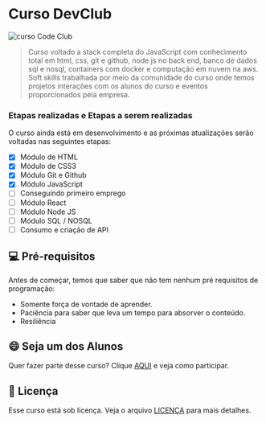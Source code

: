# Curso DevClub

<img src="https://images.memberkit.com.br/eyJfcmFpbHMiOnsibWVzc2FnZSI6IkJBaHBBMTRkRGc9PSIsImV4cCI6bnVsbCwicHVyIjoiYmxvYl9pZCJ9fQ%3D%3D--454dd4c501111f1e499573643342d5b559f25552/Co%CC%81pia%20de%20Co%CC%81pia%20de%20Co%CC%81pia%20de%20Co%CC%81pia%20de%20Co%CC%81pia%20de%20Yellow%2C%20White%20and%20Black%20Edgy%20Maximalism%20Video%20Gaming%20YouTube%20Outro.png?width=600&height=100&auto=format" alt="curso Code Club">

> Curso voltado a stack completa do JavaScript com conhecimento total em html, css, git e github, node js no back end, banco de dados sql e nosql, containers com docker e computação em nuvem na aws.
Soft skills trabalhada por meio da comunidade do curso onde temos projetos interações com os alunos do curso e eventos proporcionados pela empresa. 

### Etapas realizadas e Etapas a serem realizadas

O curso ainda está em desenvolvimento e as próximas atualizações serão voltadas nas seguintes etapas:

- [x] Módulo de HTML
- [x] Módulo de CSS3
- [x] Módulo Git e Github
- [x] Módulo JavaScript
- [ ] Conseguindo primeiro emprego
- [ ] Módulo React
- [ ] Módulo Node JS
- [ ] Módulo SQL / NOSQL
- [ ] Consumo e criação de API

## 💻 Pré-requisitos

Antes de começar, temos que saber que não tem nenhum pré requisitos de programação:
* Somente força de vontade de aprender.
* Paciência para saber que leva um tempo para absorver o conteúdo.
* Resiliência

## 😄 Seja um dos Alunos<br>

Quer fazer parte desse curso? Clique [AQUI](https://rodolfomori.com.br/codeclub/) e veja como participar.

## 📝 Licença

Esse curso está sob licença. Veja o arquivo [LICENÇA](LICENSE.md) para mais detalhes.
